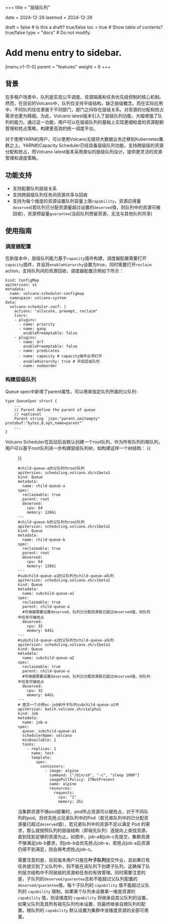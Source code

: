 +++
title = "层级队列"

date = 2024-12-28
lastmod = 2024-12-28

draft = false  # Is this a draft? true/false
toc = true  # Show table of contents? true/false
type = "docs"  # Do not modify.

# Add menu entry to sidebar.
[menu.v1-11-0]
  parent = "features"
  weight = 6
+++

## 背景
在多租户场景中，队列是实现公平调度、资源隔离和任务优先级控制的核心机制。然而，在目前的Volcano中，队列仅支持平级结构，缺乏层级概念。而在实际应用中，不同队列往往隶属于不同部门，部门之间存在层级关系，对资源的分配和抢占需求也更为精细。为此，Volcano latest版本引入了层级队列功能，大幅增强了队列的能力。通过这一功能，用户可以在层级队列的基础上实现更细粒度的资源配额管理和抢占策略，构建更高效的统一调度平台。

对于使用YARN的用户，可以使用Volcano无缝将大数据业务迁移到Kubernetes集群之上。YARN的Capacity Scheduler已经具备层级队列功能，支持跨层级的资源分配和抢占，而Volcano latest版本采用类似的层级队列设计，提供更灵活的资源管理和调度策略。

## 功能支持
- 支持配置队列层级关系
- 支持跨层级队列任务间资源共享与回收
- 支持为每个维度的资源设置队列容量上限`capability`，资源应得量`deserved`(若队列已分配资源量超过设置的`deserved`值，则队列中的资源可被回收)，资源预留量`guarantee`(当前队列预留资源，无法与其他队列共享)


## 使用指南
### 调度器配置
在新版本中，层级队列能力基于`capacity`插件构建，调度器配置需要打开`capacity`插件，并且将`enableHierarchy`设置为true，同时需要打开`reclaim` action，支持队列间的资源回收，调度器配置示例如下所示：
```
kind: ConfigMap
apiVersion: v1
metadata:
  name: volcano-scheduler-configmap
  namespace: volcano-system
data:
  volcano-scheduler.conf: |
    actions: "allocate, preempt, reclaim"
    tiers:
    - plugins:
      - name: priority
      - name: gang
        enablePreemptable: false
    - plugins:
      - name: drf
        enablePreemptable: false
      - name: predicates
      - name: capacity # capacity插件必须打开
        enableHierarchy: true # 开启层级队列
      - name: nodeorder
```
### 构建层级队列
Queue spec中新增了parent属性，可以用来指定队列所属的父队列:
```
type QueueSpec struct {
    ...
	// Parent define the parent of queue
	// +optional
	Parent string `json:"parent,omitempty" protobuf:"bytes,8,opt,name=parent"`
    ...
}
```
Volcano Scheduler在启动后会默认创建一个root队列，作为所有队列的根队列，用户可以基于root队列进一步构建层级队列树，如构建这样一个树结构：
{{<figure library="1" src="hierarchical-queue-example.png" title="图1 层级队列示例" width="50%">}}


```
#child-queue-a的父队列为root队列
apiVersion: scheduling.volcano.sh/v1beta1
kind: Queue
metadata:
  name: child-queue-a
spec:
  reclaimable: true
  parent: root 
  deserved:
    cpu: 64
    memory: 128Gi
---
#child-queue-b的父队列为root队列
apiVersion: scheduling.volcano.sh/v1beta1
kind: Queue
metadata:
  name: child-queue-b
spec:
  reclaimable: true
  parent: root 
  deserved:
    cpu: 64
    memory: 128Gi
---
#subchild-queue-a1的父队列为child-queue-a队列
apiVersion: scheduling.volcano.sh/v1beta1
kind: Queue
metadata:
  name: subchild-queue-a1
spec:
  reclaimable: true
  parent: child-queue-a
  #可根据需要设置deserved，队列已分配资源若已超过deserved值，则队列中任务可被抢占
  deserved: 
    cpu: 32
    memory: 64Gi
---
#subchild-queue-a2的父队列为child-queue-a队列
apiVersion: scheduling.volcano.sh/v1beta1
kind: Queue
metadata:
  name: subchild-queue-a2
spec:
  reclaimable: true
  parent: child-queue-a 
  #可根据需要设置deserved，队列已分配资源若已超过deserved值，则队列中任务可被抢占
  deserved: 
    cpu: 32
    memory: 64Gi
---
# 提交一个示例vc-job到叶子队列subchild-queue-a1中
apiVersion: batch.volcano.sh/v1alpha1
kind: Job
metadata:
  name: job-a
spec:
  queue: subchild-queue-a1
  schedulerName: volcano
  minAvailable: 1
  tasks:
    - replicas: 1
      name: test
      template:
        spec:
          containers:
            - image: alpine
              command: ["/bin/sh", "-c", "sleep 1000"]
              imagePullPolicy: IfNotPresent
              name: alpine
              resources:
                requests:
                  cpu: "1"
                  memory: 2Gi
```
当集群资源不够pod部署时，pod所占资源可以被抢占，对于不同队列的pod，将优先抢占兄弟队列中的Pod（若兄弟队列中的已分配资源量已超过`deserved`值），若兄弟队列中的资源不足以满足 Pod 的需求，那么就按照队列的层级结构（即祖先队列）逐层向上查找资源，直到找到足够的资源为止。如图中，job-a和job-c先提交，集群资源不够满足job-b要求，则job-b会优先抢占job-a，若抢占job-a后资源仍得不到满足，则会再考虑抢占job-c。

需要注意的是，目前版本用户只能在**叶子队列**提交作业，且如果已有任务提交到了父队列中，则不能在该队列下创建子队列，这确保了队列层次结构中不同层级的资源和任务的有效管理。同时需要注意的是，子队列的`deserved/guarantee`总和不能超过父队列配置的`deserved/guarantee`值，每个子队列的 `capability` 值不能超过父队列的 `capability` 限制。如果某个队列未设置某一维度资源的 `capability` 值，则该维度的 `capability` 将继承自其父队列的设置，如果父队列及其所有祖先队列均未设置，则最终继承自根队列的配置。根队列的 `capability` 默认设置为集群中该维度资源的全部可用量。

